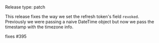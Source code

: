 Release type: patch

This release fixes the way we set the refresh token's field `revoked`.
Previously we were passing a naive DateTime object but now we pass the timestamp with the timezone info.

fixes #395
